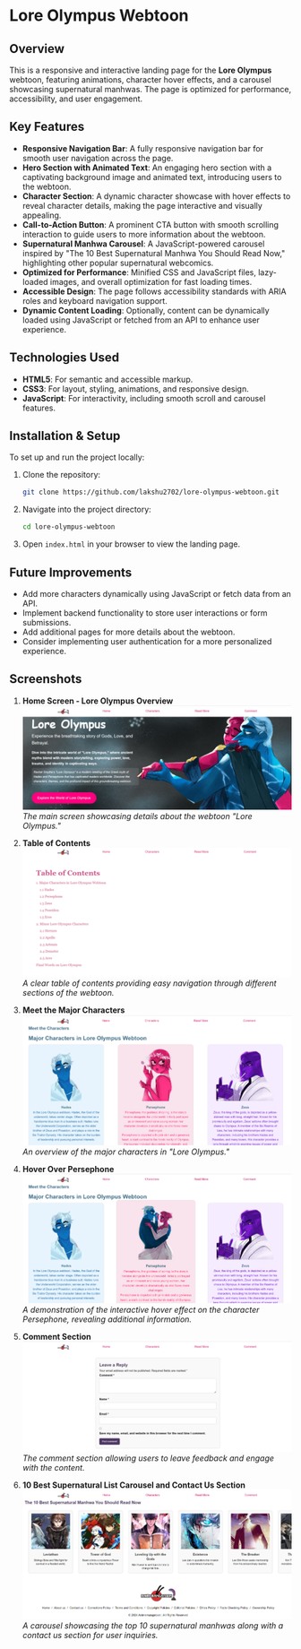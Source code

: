 # Lore Olympus Webtoon

## Overview

This is a responsive and interactive landing page for the **Lore Olympus** webtoon, featuring animations, character hover effects, and a carousel showcasing supernatural manhwas. The page is optimized for performance, accessibility, and user engagement.

## Key Features

- **Responsive Navigation Bar**: A fully responsive navigation bar for smooth user navigation across the page.
- **Hero Section with Animated Text**: An engaging hero section with a captivating background image and animated text, introducing users to the webtoon.
- **Character Section**: A dynamic character showcase with hover effects to reveal character details, making the page interactive and visually appealing.
- **Call-to-Action Button**: A prominent CTA button with smooth scrolling interaction to guide users to more information about the webtoon.
- **Supernatural Manhwa Carousel**: A JavaScript-powered carousel inspired by "The 10 Best Supernatural Manhwa You Should Read Now," highlighting other popular supernatural webcomics.
- **Optimized for Performance**: Minified CSS and JavaScript files, lazy-loaded images, and overall optimization for fast loading times.
- **Accessible Design**: The page follows accessibility standards with ARIA roles and keyboard navigation support.
- **Dynamic Content Loading**: Optionally, content can be dynamically loaded using JavaScript or fetched from an API to enhance user experience.

## Technologies Used

- **HTML5**: For semantic and accessible markup.
- **CSS3**: For layout, styling, animations, and responsive design.
- **JavaScript**: For interactivity, including smooth scroll and carousel features.

## Installation & Setup

To set up and run the project locally:

1. Clone the repository:
    ```bash
    git clone https://github.com/lakshu2702/lore-olympus-webtoon.git
    ```

2. Navigate into the project directory:
    ```bash
    cd lore-olympus-webtoon
    ```

3. Open `index.html` in your browser to view the landing page.

## Future Improvements

- Add more characters dynamically using JavaScript or fetch data from an API.
- Implement backend functionality to store user interactions or form submissions.
- Add additional pages for more details about the webtoon.
- Consider implementing user authentication for a more personalized experience.

## Screenshots

1. **Home Screen - Lore Olympus Overview**  
   ![Home Screen](screenshots/ss1.png)  
   *The main screen showcasing details about the webtoon "Lore Olympus."*

2. **Table of Contents**  
   ![Table of Contents](screenshots/ss2.png)  
   *A clear table of contents providing easy navigation through different sections of the webtoon.*

3. **Meet the Major Characters**  
   ![Major Characters](screenshots/ss3.png)  
   *An overview of the major characters in "Lore Olympus."*

4. **Hover Over Persephone**  
   ![Hover Over Persephone](screenshots/ss4.png)  
   *A demonstration of the interactive hover effect on the character Persephone, revealing additional information.*

5. **Comment Section**  
   ![Comment Section](screenshots/ss5.png)  
   *The comment section allowing users to leave feedback and engage with the content.*

6. **10 Best Supernatural List Carousel and Contact Us Section**  
   ![Supernatural Carousel](screenshots/ss6.png)  
   *A carousel showcasing the top 10 supernatural manhwas along with a contact us section for user inquiries.*
